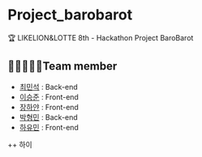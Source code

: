 # Project_barobarot

🏆 LIKELION&amp;LOTTE 8th - Hackathon Project BaroBarot

## 👨‍👨‍👨‍👧‍👧Team member

- [최민석](https://github.com/minsgy) : Back-end
- [이승준](https://github.com/g0709-19) : Front-end
- [장하얀](https://github.com/white-jang) : Front-end
- [박형민](https://github.com/thalals/) : Back-end
- [하유민](https://github.com/qhahd78) : Front-end

++ 하이
